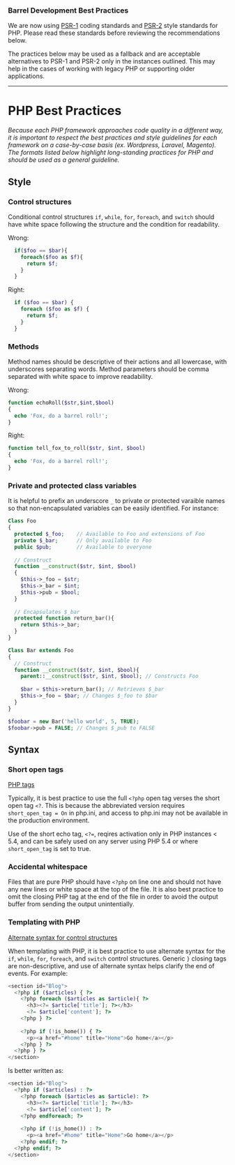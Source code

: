 ### Barrel Development Best Practices

We are now using [PSR-1](http://www.php-fig.org/psr/psr-1/) coding standards and [PSR-2](http://www.php-fig.org/psr/psr-2/) style standards for PHP. Please read these standards before reviewing the recommendations below.

The practices below may be used as a fallback and are acceptable alternatives to PSR-1 and PSR-2 only in the instances outlined. This may help in the cases of working with legacy PHP or supporting older applications.

---

# PHP Best Practices

_Because each PHP framework approaches code quality in a different way, it is important to respect the best practices and style guidelines for each framework on a case-by-case basis (ex. Wordpress, Laravel, Magento). The formats listed below highlight long-standing practices for PHP and should be used as a general guideline._

## Style

### Control structures

Conditional control structures `if`, `while`, `for`, `foreach`, and `switch` should have white space following the structure and the condition for readability.

Wrong:
```php
  if($foo == $bar){
    foreach($foo as $f){
      return $f;
    }
  }
```

Right:
```php
  if ($foo == $bar) {
    foreach ($foo as $f) {
      return $f;
    }
  }
```

### Methods

Method names should be descriptive of their actions and all lowercase, with underscores separating words. Method parameters should be comma separated with white space to improve readability.

Wrong:
```php
function echoRoll($str,$int,$bool)
{
  echo 'Fox, do a barrel roll!';
}
```

Right:
```php
function tell_fox_to_roll($str, $int, $bool)
{
  echo 'Fox, do a barrel roll!';
}
```

### Private and protected class variables

It is helpful to prefix an underscore `_` to private or protected varaible names so that non-encapsulated variables can be easily identified. For instance:

```php
Class Foo
{
  protected $_foo;    // Available to Foo and extensions of Foo
  private $_bar;      // Only available to Foo
  public $pub;        // Available to everyone
  
  // Construct
  function __construct($str, $int, $bool)
  {
    $this->_foo = $str;
    $this->_bar = $int;
    $this->pub = $bool;
  }
  
  // Encapsulates $_bar
  protected function return_bar(){
    return $this->_bar;
  }
}

Class Bar extends Foo
{
  // Construct
  function __construct($str, $int, $bool){
    parent::__construct($str, $int, $bool); // Constructs Foo
  
    $bar = $this->return_bar(); // Retrieves $_bar
    $this->_foo = $bar; // Changes $_foo to $bar
  }
}

$foobar = new Bar('hello world', 5, TRUE);
$foobar->pub = FALSE; // Changes $_pub to FALSE
```

## Syntax

### Short open tags

[PHP tags](http://www.php.net/manual/en/language.basic-syntax.phptags.php)

Typically, it is best practice to use the full `<?php` open tag verses the short open tag `<?`. This is because the abbreviated version requires `short_open_tag = On` in php.ini, and access to php.ini may not be available in the production environment.

Use of the short echo tag, `<?=`, reqires activation only in PHP instances < 5.4, and can be safely used on any server using PHP 5.4 or where `short_open_tag` is set to true.

### Accidental whitespace

Files that are pure PHP should have `<?php` on line one and should not have any new lines or white space at the top of the file. It is also best practice to omit the closing PHP tag at the end of the file in order to avoid the output buffer from sending the output unintentially.

### Templating with PHP

[Alternate syntax for control structures](http://us1.php.net/alternative_syntax)

When templating with PHP, it is best practice to use alternate syntax for the `if`, `while`, `for`, `foreach`, and `switch` control structures. Generic `}` closing tags are non-descriptive, and use of alternate syntax helps clarify the end of events. For example:

```php
<section id="Blog">
  <?php if ($articles) { ?>
    <?php foreach ($articles as $article){ ?>
      <h3><?= $article['title']; ?></h3>
      <?= $article['content']; ?>
    <?php } ?>
    
    <?php if (!is_home()) { ?>
      <p><a href="#home" title="Home">Go home</a></p>
    <?php } ?>
  <?php } ?>
</section>
```

Is better written as:

```php
<section id="Blog">
  <?php if ($articles) : ?>
    <?php foreach ($articles as $article): ?>
      <h3><?= $article['title']; ?></h3>
      <?= $article['content']; ?>
    <?php endforeach; ?>
    
    <?php if (!is_home()) : ?>
      <p><a href="#home" title="Home">Go home</a></p>
    <?php endif; ?>
  <?php endif; ?>
</section>
```
